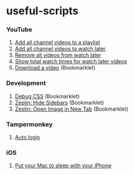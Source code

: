 # useful-scripts

### YouTube

1. [Add all channel videos to a playlist](youtube/addAllChannelVideosToAPlaylist.js)
2. [Add all channel videos to watch later](youtube/addAllChannelVideosToWatchLater.js)
3. [Remove all videos from watch later](youtube/removeAllVideosFromWatchLater.js)
4. [Show total watch times for watch later videos](youtube/showTotalWatchTimesForWatchLaterVideos.js)
5. [Download a video](youtube/downloadAVideo.js) (Bookmarklet)

### Development

1. [Debug CSS](development/debugCss.js) (Bookmarklet)
1. [Zeplin: Hide Sidebars](development/zeplinHideSidebars.js) (Bookmarklet)
1. [Zeplin: Open Image in New Tab](development/zeplinOpenImageInNewTab.js) (Bookmarklet)

### Tampermonkey

1. [Auto login](tampermonkey/autoLogin.js)

### iOS

1. [Put your Mac to sleep with your iPhone](ios/put-your-mac-to-sleep-with-iphone.md)
